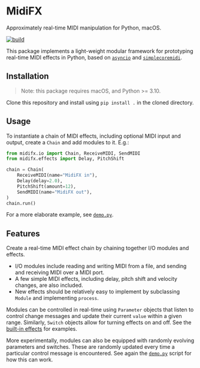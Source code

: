 # MidiFX

Approximately real-time MIDI manipulation for Python, macOS.

[![build](https://github.com/jvbalen/midifx/actions/workflows/build.yml/badge.svg)](https://github.com/jvbalen/midifx/actions/workflows/build.yml)

This package implements a light-weight modular framework for prototyping real-time MIDI effects in Python, based on [`asyncio`](https://docs.python.org/3/library/asyncio.html) and [`simplecoremidi`](https://github.com/sixohsix/simplecoremidi).

## Installation

> Note: this package requires macOS, and Python >= 3.10.

Clone this repository and install using `pip install .` in the cloned directory.

## Usage

To instantiate a chain of MIDI effects, including optional MIDI input and output, create a `Chain` and add modules to it. E.g.:

```python
from midifx.io import Chain, ReceiveMIDI, SendMIDI
from midifx.effects import Delay, PitchShift

chain = Chain(
    ReceiveMIDI(name="MidiFX in"),
    Delay(delay=2.0),
    PitchShift(amount=12),
    SendMIDI(name="MidiFX out"),
)
chain.run()
```

For a more elaborate example, see [`demo.py`](demo.py).

## Features

Create a real-time MIDI effect chain by chaining together I/O modules and effects.
* I/O modules include reading and writing MIDI from a file, and sending and receiving MIDI over a MIDI port.
* A few simple MIDI effects, including delay, pitch shift and velocity changes, are also included.
* New effects should be relatively easy to implement by subclassing `Module` and implementing `process`.

Modules can be controlled in real-time using `Parameter` objects that listen to control change messages and update their current `value` within a given range. Similarly, `Switch` objects allow for turning effects on and off. See the [built-in effects](midifx/effects.py) for examples.

More experimentally, modules can also be equipped with randomly evolving parameters and switches. These are randomly updated every time a particular control message is encountered. See again the [`demo.py`](demo.py) script for how this can work.
